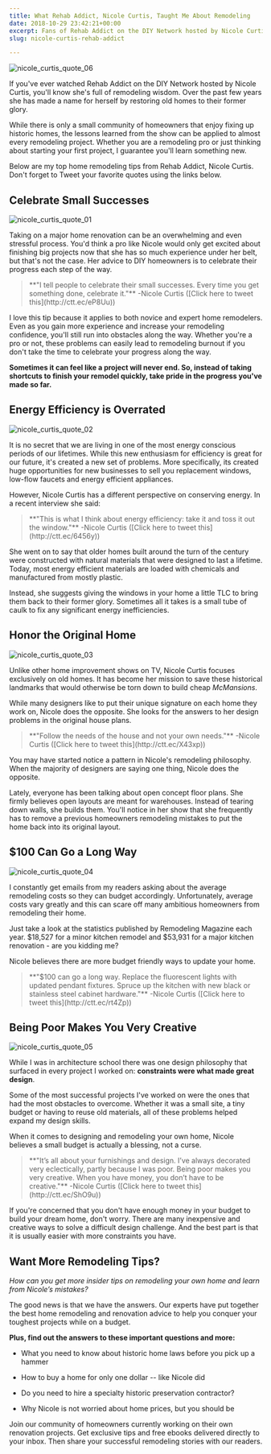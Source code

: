 ```yaml
---
title: What Rehab Addict, Nicole Curtis, Taught Me About Remodeling
date: 2018-10-29 23:42:21+00:00
excerpt: Fans of Rehab Addict on the DIY Network hosted by Nicole Curtis, know she's full of remodeling wisdom. Here are my top 5 favorite renovation tips.
slug: nicole-curtis-rehab-addict

---
```


![nicole_curtis_quote_06](https://www.doorwaysmagazine.com/wp-content/uploads/nicole_curtis_quote_06.png)

If you've ever watched Rehab Addict on the DIY Network hosted by Nicole Curtis, you'll know she's full of remodeling wisdom. Over the past few years she has made a name for herself by restoring old homes to their former glory. 

While there is only a small community of homeowners that enjoy fixing up historic homes, the lessons learned from the show can be applied to almost every remodeling project. Whether you are a remodeling pro or just thinking about starting your first project, I guarantee you'll learn something new.

Below are my top home remodeling tips from Rehab Addict, Nicole Curtis. Don't forget to Tweet your favorite quotes using the links below.



## Celebrate Small Successes



![nicole_curtis_quote_01](https://www.doorwaysmagazine.com/wp-content/uploads/nicole_curtis_quote_01.png)

Taking on a major home renovation can be an overwhelming and even stressful process. You'd think a pro like Nicole would only get excited about finishing big projects now that she has so much experience under her belt, but that's not the case. Her advice to DIY homeowners is to celebrate their progress each step of the way.



<blockquote>**"I tell people to celebrate their small successes. Every time you get something done, celebrate it."** -Nicole Curtis ([Click here to tweet this](http://ctt.ec/eP8Uu))</blockquote>



I love this tip because it applies to both novice and expert home remodelers. Even as you gain more experience and increase your remodeling confidence, you'll still run into obstacles along the way. Whether you're a pro or not, these problems can easily lead to remodeling burnout if you don't take the time to celebrate your progress along the way.

**Sometimes it can feel like a project will never end. So, instead of taking shortcuts to finish your remodel quickly, take pride in the progress you've made so far.**



## Energy Efficiency is Overrated



![nicole_curtis_quote_02](https://www.doorwaysmagazine.com/wp-content/uploads/nicole_curtis_quote_02.png)

It is no secret that we are living in one of the most energy conscious periods of our lifetimes. While this new enthusiasm for efficiency is great for our future, it's created a new set of problems. More specifically, its created huge opportunities for new businesses to sell you replacement windows, low-flow faucets and energy efficient appliances.

However, Nicole Curtis has a different perspective on conserving energy. In a recent interview she said:



<blockquote>**"This is what I think about energy efficiency: take it and toss it out the window."** -Nicole Curtis ([Click here to tweet this](http://ctt.ec/6456y))</blockquote>



She went on to say that older homes built around the turn of the century were constructed with natural materials that were designed to last a lifetime. Today, most energy efficient materials are loaded with chemicals and manufactured from mostly plastic. 

Instead, she suggests giving the windows in your home a little TLC to bring them back to their former glory. Sometimes all it takes is a small tube of caulk to fix any significant energy inefficiencies.



## Honor the Original Home



![nicole_curtis_quote_03](https://www.doorwaysmagazine.com/wp-content/uploads/nicole_curtis_quote_03.png)

Unlike other home improvement shows on TV, Nicole Curtis focuses exclusively on old homes. It has become her mission to save these historical landmarks that would otherwise be torn down to build cheap _McMansions_.

While many designers like to put their unique signature on each home they work on, Nicole does the opposite. She looks for the answers to her design problems in the original house plans.



<blockquote>**"Follow the needs of the house and not your own needs."** -Nicole Curtis ([Click here to tweet this](http://ctt.ec/X43xp))</blockquote>



You may have started notice a pattern in Nicole's remodeling philosophy. When the majority of designers are saying one thing, Nicole does the opposite. 

Lately, everyone has been talking about open concept floor plans. She firmly believes open layouts are meant for warehouses. Instead of tearing down walls, she builds them. You'll notice in her show that she frequently has to remove a previous homeowners remodeling mistakes to put the home back into its original layout.



## $100 Can Go a Long Way



![nicole_curtis_quote_04](https://www.doorwaysmagazine.com/wp-content/uploads/nicole_curtis_quote_04.png)

I constantly get emails from my readers asking about the average remodeling costs so they can budget accordingly. Unfortunately, average costs vary greatly and this can scare off many ambitious homeowners from remodeling their home.

Just take a look at the statistics published by Remodeling Magazine each year. $18,527 for a minor kitchen remodel and $53,931 for a major kitchen renovation - are you kidding me?

Nicole believes there are more budget friendly ways to update your home.



<blockquote>**"$100 can go a long way. Replace the fluorescent lights with updated pendant fixtures. Spruce up the kitchen with new black or stainless steel cabinet hardware."** -Nicole Curtis ([Click here to tweet this](http://ctt.ec/rt4Zp))</blockquote>





## Being Poor Makes You Very Creative



![nicole_curtis_quote_05](https://www.doorwaysmagazine.com/wp-content/uploads/nicole_curtis_quote_05.png)

While I was in architecture school there was one design philosophy that surfaced in every project I worked on: **constraints were what made great design**. 

Some of the most successful projects I've worked on were the ones that had the most obstacles to overcome. Whether it was a small site, a tiny budget or having to reuse old materials, all of these problems helped expand my design skills.

When it comes to designing and remodeling your own home, Nicole believes a small budget is actually a blessing, not a curse.



<blockquote>**"It’s all about your furnishings and design. I’ve always decorated very eclectically, partly because I was poor. Being poor makes you very creative. When you have money, you don’t have to be creative."** -Nicole Curtis ([Click here to tweet this](http://ctt.ec/ShO9u))</blockquote>



If you're concerned that you don't have enough money in your budget to build your dream home, don't worry. There are many inexpensive and creative ways to solve a difficult design challenge. And the best part is that it is usually easier with more constraints you have.



## Want More Remodeling Tips?



_How can you get more insider tips on remodeling your own home and learn from Nicole’s mistakes?_

The good news is that we have the answers. Our experts have put together the best home remodeling and renovation advice to help you conquer your toughest projects while on a budget.

**Plus, find out the answers to these important questions and more:**




  * What you need to know about historic home laws before you pick up a hammer


  * How to buy a home for only one dollar -- like Nicole did


  * Do you need to hire a specialty historic preservation contractor?


  * Why Nicole is not worried about home prices, but you should be



Join our community of homeowners currently working on their own renovation projects. Get exclusive tips and free ebooks delivered directly to your inbox. Then share your successful remodeling stories with our readers.
